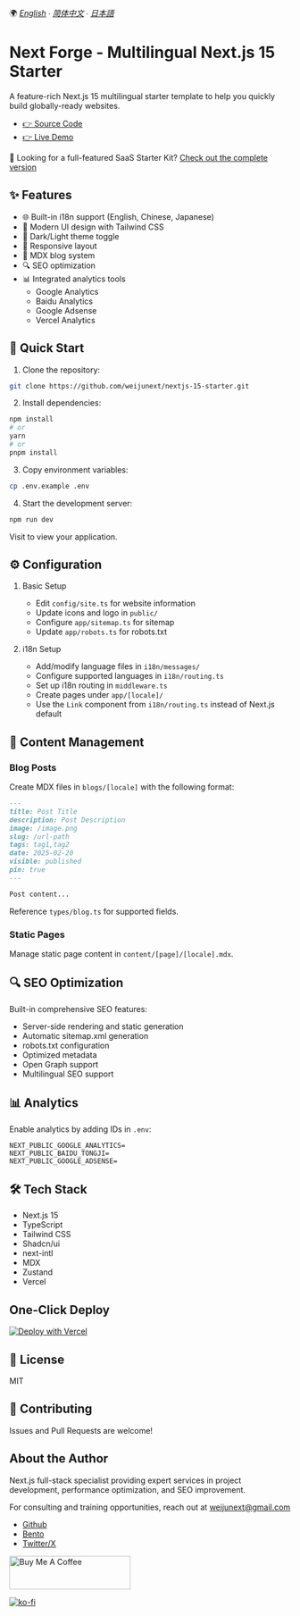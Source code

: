 🌍 _[English](README.md) ∙ [简体中文](README_zh.md) ∙ [日本語](README_ja.md)_

# Next Forge - Multilingual Next.js 15 Starter

A feature-rich Next.js 15 multilingual starter template to help you quickly build globally-ready websites.

- [👉 Source Code](https://github.com/weijunext/nextjs-15-starter)
- [👉 Live Demo](https://nextforge.dev/)

🚀 Looking for a full-featured SaaS Starter Kit? [Check out the complete version](https://nexty.dev)

## ✨ Features

- 🌐 Built-in i18n support (English, Chinese, Japanese)
- 🎨 Modern UI design with Tailwind CSS
- 🌙 Dark/Light theme toggle
- 📱 Responsive layout
- 📝 MDX blog system
- 🔍 SEO optimization
- 📊 Integrated analytics tools
  - Google Analytics
  - Baidu Analytics
  - Google Adsense
  - Vercel Analytics

## 🚀 Quick Start

1. Clone the repository:

```bash
git clone https://github.com/weijunext/nextjs-15-starter.git
```

2. Install dependencies:

```bash
npm install
# or
yarn
# or
pnpm install
```

3. Copy environment variables:

```bash
cp .env.example .env
```

4. Start the development server:

```bash
npm run dev
```

Visit to view your application.

## ⚙️ Configuration

1. Basic Setup

   - Edit `config/site.ts` for website information
   - Update icons and logo in `public/`
   - Configure `app/sitemap.ts` for sitemap
   - Update `app/robots.ts` for robots.txt

2. i18n Setup
   - Add/modify language files in `i18n/messages/`
   - Configure supported languages in `i18n/routing.ts`
   - Set up i18n routing in `middleware.ts`
   - Create pages under `app/[locale]/`
   - Use the `Link` component from `i18n/routing.ts` instead of Next.js default

## 📝 Content Management

### Blog Posts

Create MDX files in `blogs/[locale]` with the following format:

```markdown
---
title: Post Title
description: Post Description
image: /image.png
slug: /url-path
tags: tag1,tag2
date: 2025-02-20
visible: published
pin: true
---

Post content...
```

Reference `types/blog.ts` for supported fields.

### Static Pages

Manage static page content in `content/[page]/[locale].mdx`.

## 🔍 SEO Optimization

Built-in comprehensive SEO features:

- Server-side rendering and static generation
- Automatic sitemap.xml generation
- robots.txt configuration
- Optimized metadata
- Open Graph support
- Multilingual SEO support

## 📊 Analytics

Enable analytics by adding IDs in `.env`:

```
NEXT_PUBLIC_GOOGLE_ANALYTICS=
NEXT_PUBLIC_BAIDU_TONGJI=
NEXT_PUBLIC_GOOGLE_ADSENSE=
```

## 🛠️ Tech Stack

- Next.js 15
- TypeScript
- Tailwind CSS
- Shadcn/ui
- next-intl
- MDX
- Zustand
- Vercel

## One-Click Deploy

[![Deploy with Vercel](https://vercel.com/button)](https://vercel.com/new/clone?repository-url=https://github.com/weijunext/nextjs-15-starter&project-name=&repository-name=nextjs-15-starter&demo-title=Nextjs15Starter&demo-description=Nextjs%2015%20starter.&demo-url=https://nextforge.dev&demo-image=https://nextforge.dev/og.png)

## 📄 License

MIT

## 🤝 Contributing

Issues and Pull Requests are welcome!

## About the Author

Next.js full-stack specialist providing expert services in project development, performance optimization, and SEO improvement.

For consulting and training opportunities, reach out at weijunext@gmail.com

- [Github](https://github.com/weijunext)
- [Bento](https://bento.me/weijunext)
- [Twitter/X](https://twitter.com/judewei_dev)

<a href="https://www.buymeacoffee.com/weijunext" target="_blank"><img src="https://cdn.buymeacoffee.com/buttons/v2/default-yellow.png" alt="Buy Me A Coffee" style="height: 60px !important;width: 217px !important;" ></a>

[![ko-fi](https://ko-fi.com/img/githubbutton_sm.svg)](https://ko-fi.com/G2G6TWWMG)
